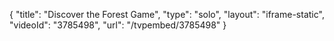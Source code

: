 {
    "title": "Discover the Forest Game",
    "type": "solo",
    "layout": "iframe-static",
    "videoId": "3785498",
    "url": "\/tvpembed\/3785498"
}